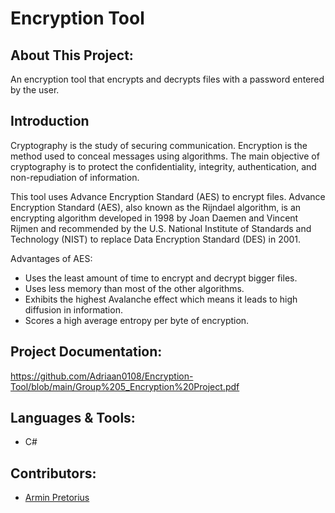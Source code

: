 # Encryption Tool
## About This Project:
An encryption tool that encrypts and decrypts files with a password entered by the user.

## Introduction
Cryptography is the study of securing communication. Encryption is the method used
to conceal messages using algorithms. The main objective of cryptography is to
protect the confidentiality, integrity, authentication, and non-repudiation of
information.

This tool uses Advance Encryption Standard (AES) to encrypt files.
Advance Encryption Standard (AES), also known as the Rijndael algorithm, is an
encrypting algorithm developed in 1998 by Joan Daemen and Vincent Rijmen 
and recommended by the U.S. National Institute of Standards and
Technology (NIST) to replace Data Encryption Standard (DES) in 2001.

Advantages of AES:
* Uses the least amount of time to encrypt and decrypt bigger files.
* Uses less memory than most of the other algorithms.
* Exhibits the highest Avalanche effect which means it leads to high diffusion in
information.
* Scores a high average entropy per byte of encryption.

## Project Documentation:
https://github.com/Adriaan0108/Encryption-Tool/blob/main/Group%205_Encryption%20Project.pdf

## Languages & Tools:
- C#

## Contributors:
- [Armin Pretorius](https://github.com/ArminPretorius)
